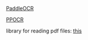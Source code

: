 [PaddleOCR](https://github.com/PaddlePaddle/PaddleOCR)

[PPOCR](https://github.com/PaddlePaddle/PaddleOCR/blob/main/docs/ppocr/quick_start.en.md)


library for reading pdf files: [this](https://pymupdf.readthedocs.io/en/latest/tutorial.html)

